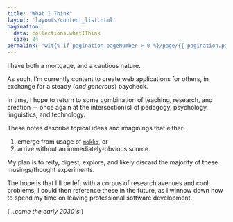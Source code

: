 ```yaml
---
title: "What I Think"
layout: 'layouts/content_list.html'
pagination:
  data: collections.whatIThink
  size: 24
permalink: 'wit{% if pagination.pageNumber > 0 %}/page/{{ pagination.pageNumber }}{% endif %}/'
---
```


I have both a mortgage, and a cautious nature.

As such, I'm currently content to create web applications for others, in exchange for a steady (_and generous_) paycheck.

In time, I hope to return to some combination of teaching, research, and creation -- once again at the intersection(s) of pedagogy, psychology, linguistics, and technology.

These notes describe topical ideas and imaginings that either:
1. emerge from usage of [`mokko`](https://github.com/ypaulsussman/mokko_api/), or 
2. arrive without an immediately-obvious source.

My plan is to reify, digest, explore, and likely discard the majority of these musings/thought experiments.

The hope is that I'll be left with a corpus of research avenues and cool problems; I could then reference these in the future, as I winnow down how to spend my time on leaving professional software development.

(_...come the early 2030's._)
